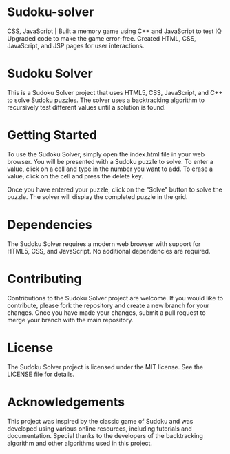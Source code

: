 # Sudoku-solver
CSS, JavaScript | Built a memory game using C++ and JavaScript to test IQ Upgraded code to make the game error-free. Created HTML, CSS, JavaScript, and JSP pages for user interactions.
# Sudoku Solver
This is a Sudoku Solver project that uses HTML5, CSS, JavaScript, and C++ to solve Sudoku puzzles. The solver uses a backtracking algorithm to recursively test different values until a solution is found.

# Getting Started
To use the Sudoku Solver, simply open the index.html file in your web browser. You will be presented with a Sudoku puzzle to solve. To enter a value, click on a cell and type in the number you want to add. To erase a value, click on the cell and press the delete key.

Once you have entered your puzzle, click on the "Solve" button to solve the puzzle. The solver will display the completed puzzle in the grid.

# Dependencies
The Sudoku Solver requires a modern web browser with support for HTML5, CSS, and JavaScript. No additional dependencies are required.

# Contributing
Contributions to the Sudoku Solver project are welcome. If you would like to contribute, please fork the repository and create a new branch for your changes. Once you have made your changes, submit a pull request to merge your branch with the main repository.

# License
The Sudoku Solver project is licensed under the MIT license. See the LICENSE file for details.

# Acknowledgements
This project was inspired by the classic game of Sudoku and was developed using various online resources, including tutorials and documentation. Special thanks to the developers of the backtracking algorithm and other algorithms used in this project.
